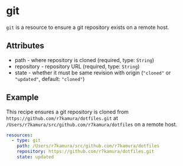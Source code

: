 # git
`git` is a resource to ensure a git repository exists on a remote host.

## Attributes
- path - where repository is cloned (required, type: `String`)
- repository - repository URL (required, type: `String`)
- state - whether it must be same revision with origin (`"cloned"` or `"updated"`, default: `"cloned"`)

## Example
This recipe ensures a git repository is cloned from
`https://github.com/r7kamura/dotfiles.git` at
`/Users/r7kamura/src/github.com/r7kamura/dotfiles` on a remote host.

```yaml
resources:
  - type: git
    path: /Users/r7kamura/src/github.com/r7kamura/dotfiles
    repository: https://github.com/r7kamura/dotfiles.git
    state: updated
```
